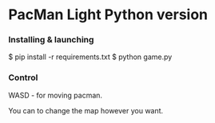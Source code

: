 # PacMan Light Python version

### Installing & launching
$ pip install -r requirements.txt
$ python game.py

### Control
WASD - for moving pacman.

You can to change the map however you want.
